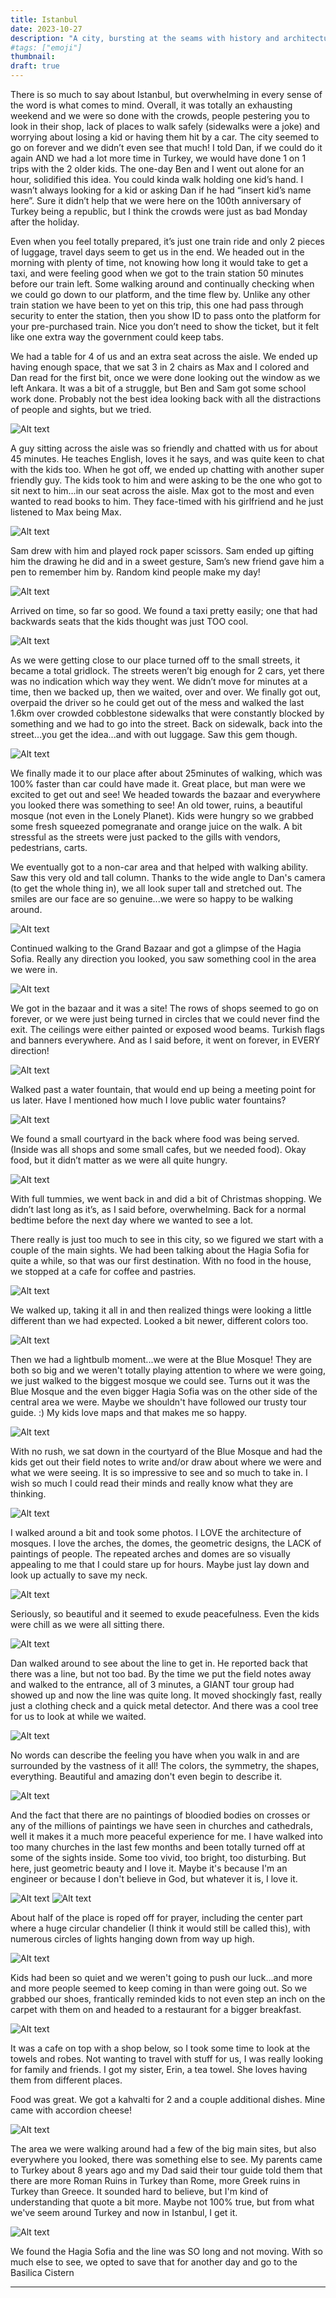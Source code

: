 ```yaml
---
title: Istanbul
date: 2023-10-27
description: "A city, bursting at the seams with history and architecture"
#tags: ["emoji"]
thumbnail: 
draft: true
---
```


There is so much to say about Istanbul, but overwhelming in every sense of the word is what comes to mind. Overall, it was totally an exhausting weekend and we were so done with the crowds, people pestering you to look in their shop, lack of places to walk safely (sidewalks were a joke) and worrying about losing a kid or having them hit by a car. The city seemed to go on forever and we didn’t even see that much! I told Dan, if we could do it again AND we had a lot more time in Turkey, we would have done 1 on 1 trips with the 2 older kids. The one-day Ben and I went out alone for an hour, solidified this idea. You could kinda walk holding one kid’s hand. I wasn’t always looking for a kid or asking Dan if he had “insert kid’s name here”. Sure it didn’t help that we were here on the 100th anniversary of Turkey being a republic, but I think the crowds were just as bad Monday after the holiday. 

Even when you feel totally prepared, it’s just one train ride and only 2 pieces of luggage, travel days seem to get us in the end. We headed out in the morning with plenty of time, not knowing how long it would take to get a taxi, and were feeling good when we got to the train station 50 minutes before our train left. Some walking around and continually checking when we could go down to our platform, and the time flew by. Unlike any other train station we have been to yet on this trip, this one had pass through security to enter the station, then you show ID to pass onto the platform for your pre-purchased train. Nice you don’t need to show the ticket, but it felt like one extra way the government could keep tabs.

We had a table for 4 of us and an extra seat across the aisle. We ended up having enough space, that we sat 3 in 2 chairs as Max and I colored and Dan read for the first bit, once we were done looking out the window as we left Ankara. It was a bit of a struggle, but Ben and Sam got some school work done. Probably not the best idea looking back with all the distractions of people and sights, but we tried.

![Alt text](/images/travel6/PXL_20231027_083814536.jpg)

A guy sitting across the aisle was so friendly and chatted with us for about 45 minutes. He teaches English, loves it he says, and was quite keen to chat with the kids too. When he got off, we ended up chatting with another super friendly guy. The kids took to him and were asking to be the one who got to sit next to him…in our seat across the aisle. Max got to the most and even wanted to read books to him. They face-timed with his girlfriend and he just listened to Max being Max. 

![Alt text](/images/travel6/PXL_20231027_085828570.jpg)

Sam drew with him and played rock paper scissors. Sam ended up gifting him the drawing he did and in a sweet gesture, Sam’s new friend gave him a pen to remember him by. Random kind people make my day!

![Alt text](/images/travel6/PXL_20231027_105313917.MP.jpg)

Arrived on time, so far so good. We found a taxi pretty easily; one that had backwards seats that the kids thought was just TOO cool. 

![Alt text](/images/travel6/PXL_20231027_112544560.jpg)

As we were getting close to our place turned off to the small streets, it became a total gridlock. The streets weren’t big enough for 2 cars, yet there was no indication which way they went. We didn’t move for minutes at a time, then we backed up, then we waited, over and over. We finally got out, overpaid the driver so he could get out of the mess and walked the last 1.6km over crowded cobblestone sidewalks that were constantly blocked by something and we had to go into the street. Back on sidewalk, back into the street…you get the idea...and with out luggage. Saw this gem though.

![Alt text](/images/travel6/PXL_20231027_115727339.MP.jpg)

We finally made it to our place after about 25minutes of walking, which was 100% faster than car could have made it. Great place, but man were we excited to get out and see! We headed towards the bazaar and everywhere you looked there was something to see! An old tower, ruins, a beautiful mosque (not even in the Lonely Planet). Kids were hungry so we grabbed some fresh squeezed pomegranate and orange juice on the walk. A bit stressful as the streets were just packed to the gills with vendors, pedestrians, carts. 

We eventually got to a non-car area and that helped with walking ability. Saw this very old and tall column. Thanks to the wide angle to Dan's camera (to get the whole thing in), we all look super tall and stretched out. The smiles are our face are so genuine...we were so happy to be walking around.

![Alt text](/images/travel6/PXL_20231027_125747603.jpg)

Continued walking to the Grand Bazaar and got a glimpse of the Hagia Sofia. Really any direction you looked, you saw something cool in the area we were in.

![Alt text](/images/travel6/PXL_20231027_125922336.jpg)

We got in the bazaar and it was a site! The rows of shops seemed to go on forever, or we were just being turned in circles that we could never find the exit. The ceilings were either painted or exposed wood beams. Turkish flags and banners everywhere. And as I said before, it went on forever, in EVERY direction!

![Alt text](/images/travel6/PXL_20231027_130659167.jpg)

Walked past a water fountain, that would end up being a meeting point for us later. Have I mentioned how much I love public water fountains? 

![Alt text](/images/travel6/PXL_20231027_130851557.jpg)

We found a small courtyard in the back where food was being served. (Inside was all shops and some small cafes, but we needed food). Okay food, but it didn’t matter as we were all quite hungry. 
 
![Alt text](/images/travel6/PXL_20231027_133324464.jpg)

With full tummies, we went back in and did a bit of Christmas shopping. We didn’t last long as it’s, as I said before, overwhelming. Back for a normal bedtime before the next day where we wanted to see a lot.

There really is just too much to see in this city, so we figured we start with a couple of the main sights. We had been talking about the Hagia Sofia for quite a while, so that was our first destination. With no food in the house, we stopped at a cafe for coffee and pastries. 

![Alt text](/images/travel6/PXL_20231028_053642367.jpg)

We walked up, taking it all in and then realized things were looking a little different than we had expected. Looked a bit newer, different colors too. 

![Alt text](/images/travel6/PXL_20231028_054400639.jpg)

Then we had a lightbulb moment...we were at the Blue Mosque! They are both so big and we weren't totally playing attention to where we were going, we just walked to the biggest mosque we could see. Turns out it was the Blue Mosque and the even bigger Hagia Sofia was on the other side of the central area we were. Maybe we shouldn't have followed our trusty tour guide. :) My kids love maps and that makes me so happy.

![Alt text](/images/travel6/PXL_20231028_052426243.jpg)

With no rush, we sat down in the courtyard of the Blue Mosque and had the kids get out their field notes to write and/or draw about where we were and what we were seeing. It is so impressive to see and so much to take in. I wish so much I could read their minds and really know what they are thinking.

![Alt text](/images/travel6/PXL_20231028_054935622.MP.jpg)

I walked around a bit and took some photos. I LOVE the architecture of mosques. I love the arches, the domes, the geometric designs, the LACK of paintings of people. The repeated arches and domes are so visually appealing to me that I could stare up for hours. Maybe just lay down and look up actually to save my neck.

![Alt text](/images/travel6/PXL_20231028_054500961.jpg)

Seriously, so beautiful and it seemed to exude peacefulness. Even the kids were chill as we were all sitting there.

![Alt text](/images/travel6/PXL_20231028_054619850.jpg)

Dan walked around to see about the line to get in. He reported back that there was a line, but not too bad. By the time we put the field notes away and walked to the entrance, all of 3 minutes, a GIANT tour group had showed up and now the line was quite long. It moved shockingly fast, really just a clothing check and a quick metal detector. And there was a cool tree for us to look at while we waited.

![Alt text](/images/travel6/PXL_20231028_060838604.jpg)

No words can describe the feeling you have when you walk in and are surrounded by the vastness of it all! The colors, the symmetry, the shapes, everything. Beautiful and amazing don't even begin to describe it.

![Alt text](/images/travel6/PXL_20231028_061611376.jpg)

And the fact that there are no paintings of bloodied bodies on crosses or any of the millions of paintings we have seen in churches and cathedrals, well it makes it a much more peaceful experience for me. I have walked into too many churches in the last few months and been totally turned off at some of the sights inside. Some too vivid, too bright, too disturbing. But here, just geometric beauty and I love it. Maybe it's because I'm an engineer or because I don't believe in God, but whatever it is, I love it.

![Alt text](/images/travel6/PXL_20231028_061809602.jpg)
![Alt text](/images/travel6/PXL_20231028_061817442.jpg)

About half of the place is roped off for prayer, including the center part where a huge circular chandelier (I think it would still be called this), with numerous circles of lights hanging down from way up high.

![Alt text](/images/travel6/PXL_20231028_061843807.jpg)

Kids had been so quiet and we weren't going to push our luck...and more and more people seemed to keep coming in than were going out. So we grabbed our shoes, frantically reminded kids to not even step an inch on the carpet with them on and headed to a restaurant for a bigger breakfast.

![Alt text](/images/travel6/PXL_20231028_063916067.MP.jpg)

It was a cafe on top with a shop below, so I took some time to look at the towels and robes. Not wanting to travel with stuff for us, I was really looking for family and friends. I got my sister, Erin, a tea towel. She loves having them from different places.

Food was great. We got a kahvalti for 2 and a couple additional dishes. Mine came with accordion cheese!

![Alt text](/images/travel6/PXL_20231028_070450415.jpg)

The area we were walking around had a few of the big main sites, but also everywhere you looked, there was something else to see. My parents came to Turkey about 8 years ago and my Dad said their tour guide told them that there are more Roman Ruins in Turkey than Rome, more Greek ruins in Turkey than Greece. It sounded hard to believe, but I'm kind of understanding that quote a bit more. Maybe not 100% true, but from what we've seem around Turkey and now in Istanbul, I get it.

![Alt text](/images/travel6/PXL_20231028_075723727.jpg)

We found the Hagia Sofia and the line was SO long and not moving. With so much else to see, we opted to save that for another day and go to the Basilica Cistern


---
